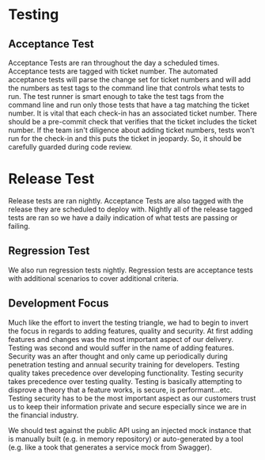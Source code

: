 # Testing

## Acceptance Test

Acceptance Tests are ran throughout the day a scheduled times. Acceptance tests are tagged with ticket number. The automated acceptance tests will parse the change set for ticket numbers and will add the numbers as test tags to the command line that controls what tests to run. The test runner is smart enough to take the test tags from the command line and run only those tests that have a tag matching the ticket number. It is vital that each check-in has an associated ticket number. There should be a pre-commit check that verifies that the ticket includes the ticket number. If the team isn't diligence about adding ticket numbers, tests won't run for the check-in and this puts the ticket in jeopardy. So, it should be carefully guarded during code review.

# Release Test

Release tests are ran nightly. Acceptance Tests are also tagged with the release they are scheduled to deploy with. Nightly all of the release tagged tests are ran so we have a daily indication of what tests are passing or failing.

## Regression Test

We also run regression tests nightly. Regression tests are acceptance tests with additional scenarios to cover additional criteria.

## Development Focus

Much like the effort to invert the testing triangle, we had to begin to invert the focus in regards to adding features, quality and security. At first adding features and changes was the most important aspect of our delivery. Testing was second and would suffer in the name of adding features. Security was an after thought and only came up periodically during penetration testing and annual security training for developers. Testing quality takes precedence over developing functionality. Testing security takes precedence over testing quality. Testing is basically attempting to disprove a theory that a feature works, is secure, is performant...etc. Testing security has to be the most important aspect as our customers trust us to keep their information private and secure especially since we are in the financial industry.



We should test against the public API using an injected mock instance that is manually built \(e.g. in memory repository\) or auto-generated by a tool \(e.g. like a took that generates a service mock from Swagger\).

